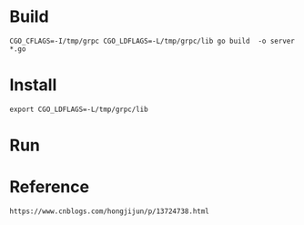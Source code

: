 # Build
```
CGO_CFLAGS=-I/tmp/grpc CGO_LDFLAGS=-L/tmp/grpc/lib go build  -o server *.go
```

# Install

```
export CGO_LDFLAGS=-L/tmp/grpc/lib
```

# Run

# Reference

`https://www.cnblogs.com/hongjijun/p/13724738.html`
